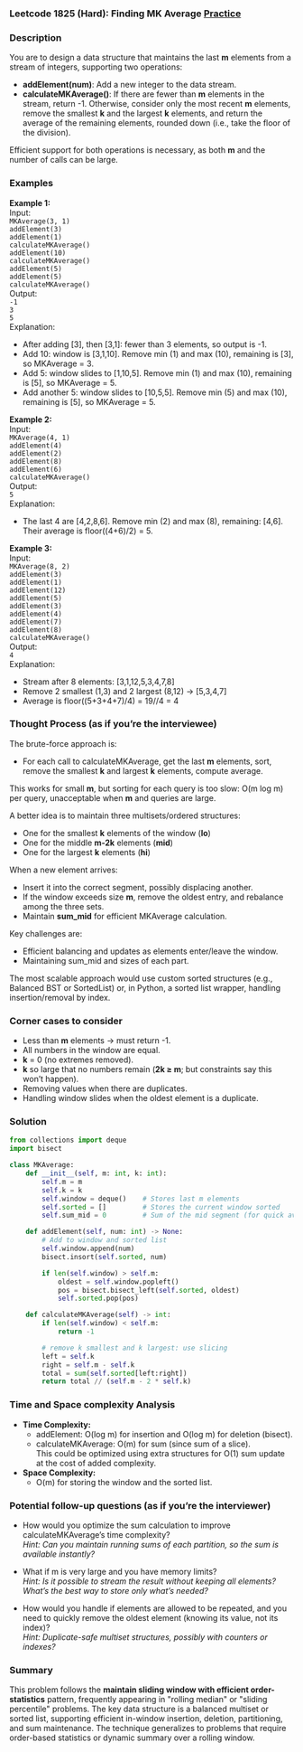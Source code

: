 ### Leetcode 1825 (Hard): Finding MK Average [Practice](https://leetcode.com/problems/finding-mk-average)

### Description  
You are to design a data structure that maintains the last **m** elements from a stream of integers, supporting two operations:
- **addElement(num)**: Add a new integer to the data stream.
- **calculateMKAverage()**: If there are fewer than **m** elements in the stream, return -1. Otherwise, consider only the most recent **m** elements, remove the smallest **k** and the largest **k** elements, and return the average of the remaining elements, rounded down (i.e., take the floor of the division).

Efficient support for both operations is necessary, as both **m** and the number of calls can be large.

### Examples  

**Example 1:**  
Input:  
`MKAverage(3, 1)`  
`addElement(3)`  
`addElement(1)`  
`calculateMKAverage()`  
`addElement(10)`  
`calculateMKAverage()`  
`addElement(5)`  
`addElement(5)`  
`calculateMKAverage()`  
Output:  
`-1`  
`3`  
`5`  
Explanation:  
- After adding [3], then [3,1]: fewer than 3 elements, so output is -1.  
- Add 10: window is [3,1,10]. Remove min (1) and max (10), remaining is [3], so MKAverage = 3.  
- Add 5: window slides to [1,10,5]. Remove min (1) and max (10), remaining is [5], so MKAverage = 5.  
- Add another 5: window slides to [10,5,5]. Remove min (5) and max (10), remaining is [5], so MKAverage = 5.

**Example 2:**  
Input:  
`MKAverage(4, 1)`  
`addElement(4)`  
`addElement(2)`  
`addElement(8)`  
`addElement(6)`  
`calculateMKAverage()`  
Output:  
`5`  
Explanation:  
- The last 4 are [4,2,8,6]. Remove min (2) and max (8), remaining: [4,6]. Their average is floor((4+6)/2) = 5.

**Example 3:**  
Input:  
`MKAverage(8, 2)`  
`addElement(3)`  
`addElement(1)`  
`addElement(12)`  
`addElement(5)`  
`addElement(3)`  
`addElement(4)`  
`addElement(7)`  
`addElement(8)`  
`calculateMKAverage()`  
Output:  
`4`  
Explanation:  
- Stream after 8 elements: [3,1,12,5,3,4,7,8]  
- Remove 2 smallest (1,3) and 2 largest (8,12) → [5,3,4,7]  
- Average is floor((5+3+4+7)/4) = 19//4 = 4

### Thought Process (as if you’re the interviewee)  
The brute-force approach is:
- For each call to calculateMKAverage, get the last **m** elements, sort, remove the smallest **k** and largest **k** elements, compute average.

This works for small **m**, but sorting for each query is too slow: O(m log m) per query, unacceptable when **m** and queries are large.

A better idea is to maintain three multisets/ordered structures:
- One for the smallest **k** elements of the window (**lo**)
- One for the middle **m-2k** elements (**mid**)
- One for the largest **k** elements (**hi**)

When a new element arrives:
- Insert it into the correct segment, possibly displacing another.
- If the window exceeds size **m**, remove the oldest entry, and rebalance among the three sets.
- Maintain **sum_mid** for efficient MKAverage calculation.

Key challenges are:
- Efficient balancing and updates as elements enter/leave the window.
- Maintaining sum_mid and sizes of each part.

The most scalable approach would use custom sorted structures (e.g., Balanced BST or SortedList) or, in Python, a sorted list wrapper, handling insertion/removal by index.

### Corner cases to consider  
- Less than **m** elements → must return -1.
- All numbers in the window are equal.
- **k** = 0 (no extremes removed).
- **k** so large that no numbers remain (**2k ≥ m**; but constraints say this won’t happen).
- Removing values when there are duplicates.
- Handling window slides when the oldest element is a duplicate.

### Solution

```python
from collections import deque
import bisect

class MKAverage:
    def __init__(self, m: int, k: int):
        self.m = m
        self.k = k
        self.window = deque()    # Stores last m elements
        self.sorted = []         # Stores the current window sorted
        self.sum_mid = 0         # Sum of the mid segment (for quick average)

    def addElement(self, num: int) -> None:
        # Add to window and sorted list
        self.window.append(num)
        bisect.insort(self.sorted, num)

        if len(self.window) > self.m:
            oldest = self.window.popleft()
            pos = bisect.bisect_left(self.sorted, oldest)
            self.sorted.pop(pos)

    def calculateMKAverage(self) -> int:
        if len(self.window) < self.m:
            return -1

        # remove k smallest and k largest: use slicing
        left = self.k
        right = self.m - self.k
        total = sum(self.sorted[left:right])
        return total // (self.m - 2 * self.k)
```

### Time and Space complexity Analysis  

- **Time Complexity:**  
  - addElement: O(log m) for insertion and O(log m) for deletion (bisect).
  - calculateMKAverage: O(m) for sum (since sum of a slice).  
    This could be optimized using extra structures for O(1) sum update at the cost of added complexity.
- **Space Complexity:**  
  - O(m) for storing the window and the sorted list.

### Potential follow-up questions (as if you’re the interviewer)  

- How would you optimize the sum calculation to improve calculateMKAverage’s time complexity?  
  *Hint: Can you maintain running sums of each partition, so the sum is available instantly?*

- What if m is very large and you have memory limits?  
  *Hint: Is it possible to stream the result without keeping all elements? What’s the best way to store only what’s needed?*

- How would you handle if elements are allowed to be repeated, and you need to quickly remove the oldest element (knowing its value, not its index)?  
  *Hint: Duplicate-safe multiset structures, possibly with counters or indexes?*

### Summary
This problem follows the **maintain sliding window with efficient order-statistics** pattern, frequently appearing in "rolling median" or "sliding percentile" problems. The key data structure is a balanced multiset or sorted list, supporting efficient in-window insertion, deletion, partitioning, and sum maintenance. The technique generalizes to problems that require order-based statistics or dynamic summary over a rolling window.